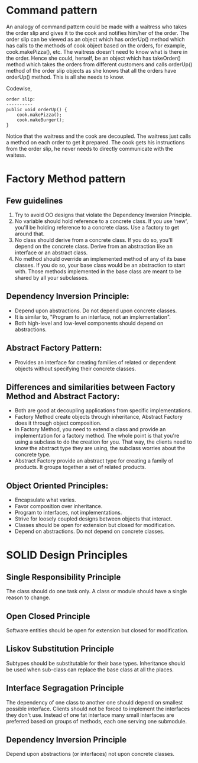 # Command pattern
An analogy of command pattern could be made with a waitress who takes the order
slip and gives it to the cook and notifies him/her of the order. The order slip
can be viewed as an object which has orderUp() method which has calls to the
methods of cook object based on the orders, for example, cook.makePizza(), etc.
The waitress doesn't need to know what is there in the order. Hence she could,
herself, be an object which has takeOrder() method which takes the orders from
different customers and calls orderUp() method of the order slip objects as she
knows that all the orders have orderUp() method.  This is all she needs to
know.

Codewise,

    order slip:
    ----------
    public void orderUp() {
        cook.makePizza();
        cook.makeBurger();
    }

Notice that the waitress and the cook are decoupled. The waitress just calls a
method on each order to get it prepared. The cook gets his instructions from
the order slip, he never needs to directly communicate with the waitess.

# Factory Method pattern
## Few guidelines
1. Try to avoid OO designs that violate the Dependency Inversion Principle.
2. No variable should hold reference to a concrete class. If you use 'new',
   you'll be holding reference to a concrete class. Use a factory to get around
   that.
3. No class should derive from a concrete class. If you do so, you'll depend on
   the concrete class. Derive from an abstraction like an interface or an abstract
   class.
4. No method should override an implemented method of any of its base classes.
   If you do so, your base class would be an abstraction to start with. Those
   methods implemented in the base class are meant to  be shared by all your
   subclasses.

## Dependency Inversion Principle:
  - Depend upon abstractions. Do not depend upon concrete classes.
  - It is similar to, "Program to an interface, not an implementation".
  - Both high-level and low-level components should depend on abstractions.

## Abstract Factory Pattern:
  - Provides an interface for creating families of related or dependent objects
    without specifying their concrete classes.

## Differences and similarities between Factory Method and Abstract Factory:
  - Both are good at decoupling applications from specific implementations.
  - Factory Method create objects through inheritance, Abstract Factory does it
    through object composition.
  - In Factory Method, you need to extend a class and provide an implementation
    for a factory method. The whole point is that you're using a subclass to do
    the creation for you. That way, the clients need to know the abstract type
    they are using, the subclass worries about the concrete type.
  - Abstract Factory provide an abstract type for creating a family of
    products. It groups together a set of related products.

## Object Oriented Principles:
  - Encapsulate what varies.
  - Favor composition over inheritance.
  - Program to interfaces, not implementations.
  - Strive for loosely coupled designs between objects that interact.
  - Classes should be open for extension but closed for modification.
  - Depend on abstractions. Do not depend on concrete classes.

# SOLID Design Principles
## Single Responsibility Principle
The class should do one task only. A class or module should have a single
reason to change.

## Open Closed Principle
Software entities should be open for extension but closed for modification.

## Liskov Substitution Principle
Subtypes should be substitutable for their base types. Inheritance should be
used when sub-class can replace the base class at all the places.

## Interface Segragation Principle
The dependency of one class to another one should depend on smallest possible
interface. Clients should not be forced to implement the interfaces they don't
use. Instead of one fat interface many small interfaces are preferred based on
groups of methods, each one serving one submodule.

## Dependency Inversion Principle
Depend upon abstractions (or interfaces) not upon concrete classes.


